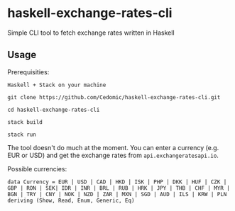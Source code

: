 # haskell-exchange-rates-cli

Simple CLI tool to fetch exchange rates written in Haskell

## Usage

Prerequisities:

`Haskell + Stack on your machine`


    git clone https://github.com/Cedomic/haskell-exchange-rates-cli.git
    
    cd haskell-exchange-rates-cli

    stack build

    stack run

The tool doesn't do much at the moment. You can enter a currency (e.g. EUR or USD) and get the exchange rates from `api.exchangeratesapi.io`.

Possible currencies:

    data Currency = EUR | USD | CAD | HKD | ISK | PHP | DKK | HUF | CZK | GBP | RON | SEK| IDR | INR | BRL | RUB | HRK | JPY | THB | CHF | MYR | BGN | TRY | CNY | NOK | NZD | ZAR | MXN | SGD | AUD | ILS | KRW | PLN deriving (Show, Read, Enum, Generic, Eq)

